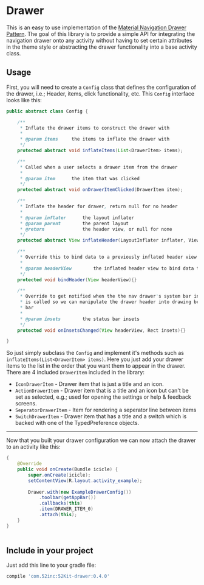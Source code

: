 # Drawer

This is an easy to use implementation of the [Material Navigation Drawer Pattern](http://www.google.com/design/spec/patterns/navigation-drawer.html). The goal of this library is to provide a simple API for integrating the navigation drawer onto any activity without having to set certain attributes in the theme style or abstracting the drawer functionality into a base activity class.

## Usage

First, you will need to create a `Config` class that defines the configuration of the drawer, i.e.; Header, items, click functionality, etc. This `Config` interface looks like this:

```java
public abstract class Config {

    /**
     * Inflate the drawer items to construct the drawer with
     *
     * @param items     the items to inflate the drawer with
     */
    protected abstract void inflateItems(List<DrawerItem> items);

    /**
     * Called when a user selects a drawer item from the drawer
     *
     * @param item      the item that was clicked
     */
    protected abstract void onDrawerItemClicked(DrawerItem item);

    /**
     * Inflate the header for drawer, return null for no header
     *
     * @param inflater      the layout inflater
     * @param parent        the parent layout
     * @return              the header view, or null for none
     */
    protected abstract View inflateHeader(LayoutInflater inflater, ViewGroup parent);

    /**
     * Override this to bind data to a previously inflated header view
     *
     * @param headerView        the inflated header view to bind data to
     */
    protected void bindHeader(View headerView){}

    /**
     * Override to get notified when the the nav drawer's system bar insets callback
     * is called so we can manipulate the drawer header into drawing behind the status
     * bar
     *
     * @param insets        the status bar insets
     */
    protected void onInsetsChanged(View headerView, Rect insets){}

}
```

So just simply subclass the `Config` and implement it's methods such as `inflateItems(List<DrawerItem> items)`.
Here you just add your drawer items to the list in the order that you want them to appear in the drawer. There are 4 included `DrawerItem` included in the library:

-	`IconDrawerItem` - Drawer item that is just a title and an icon.
-	`ActionDrawerItem` - Drawer item that is a title and an icon but can't be set as selected, e.g.; used for opening the settings or help & feedback screens.
-	`SeperatorDrawerItem` - Item for rendering a seperator line between items
-	`SwitchDrawerItem` - Drawer item that has a title and a switch which is backed with one of the TypedPreference objects.

---

Now that you built your drawer configuration we can now attach the drawer to an activity like this:

```java
{
	@Override
	public void onCreate(Bundle icicle) {
		super.onCreate(icicle);
		setContentView(R.layout.activity_example);
		
		Drawer.with(new ExampleDrawerConfig())
			.toolbar(getAppBar())
			.callbacks(this)
           	.item(DRAWER_ITEM_0)
           	.attach(this);
	}
}
	
```

## Include in your project

Just add this line to your gradle file:

```groovy
compile 'com.52inc:52Kit-drawer:0.4.0'
```